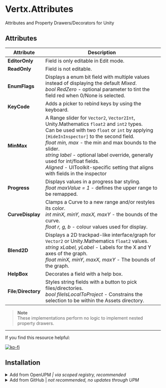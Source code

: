 # Vertx.Attributes
Attributes and Property Drawers/Decorators for Unity


## Attributes

| Attribute              | Description                                                                                                                                                                                                                                                                                                                                                                                                                  |
|------------------------|------------------------------------------------------------------------------------------------------------------------------------------------------------------------------------------------------------------------------------------------------------------------------------------------------------------------------------------------------------------------------------------------------------------------------|
| **EditorOnly**         | Field is only editable in Edit mode.                                                                                                                                                                                                                                                                                                                                                                                         |
| **ReadOnly**           | Field is not editable.                                                                                                                                                                                                                                                                                                                                                                                                       |
| **EnumFlags**          | Displays a enum bit field with multiple values instead of displaying the default *Mixed*.<br/>*bool RedZero* - optional parameter to tint the field red when 0/None is selected.                                                                                                                                                                                                                                             |
| **KeyCode**            | Adds a picker to rebind keys by using the keyboard.                                                                                                                                                                                                                                                                                                                                                                          |
| **MinMax**             | A Range slider for `Vector2`, `Vector2Int`, Unity.Mathematics `float2` and `int2` types.<br/>Can be used with two `float` or `int` by applying `[HideInInspector]` to the second field.<br/>*float min, max* - the min and max bounds to the slider.<br/>*string label* - optional label override, generally used for int/float fields.<br/>*Aligned* -  UIToolkit-specific setting that aligns with fields in the inspector | 
| **Progress**           | Displays values in a progress bar styling.<br/>*float maxValue = 1* - defines the upper range to be remapped.                                                                                                                                                                                                                                                                                                                | 
| **CurveDisplay**       | Clamps a Curve to a new range and/or restyles its color.<br/>*int minX, minY, maxX, maxY* - the bounds of the curve.<br/>*float r, g, b* - colour values used for display.                                                                                                                                                                                                                                                   | 
| **Blend2D**            | Displays a 2D trackpad-like interface/graph for `Vector2` or Unity.Mathematics `float2` values.<br/>*string xLabel, yLabel* - Labels for the X and Y axes of the graph.<br/>*float minX, minY, maxX, maxY* - The bounds of the graph.                                                                                                                                                                                        |
| **HelpBox**            | Decorates a field with a help box.                                                                                                                                                                                                                                                                                                                                                                                           |
| **File**/**Directory** | Styles string fields with a button to pick files/directories.<br/>*bool fileIsLocalToProject* - Constrains the selection to be within the Assets directory.                                                                                                                                                                                                                                                                  |

> **Note**  
> These implementations perform no logic to implement nested property drawers.

---
If you find this resource helpful:

[![ko-fi](https://ko-fi.com/img/githubbutton_sm.svg)](https://ko-fi.com/Z8Z42ZYHB)

## Installation

<details>
<summary>Add from OpenUPM <em>| via scoped registry, recommended</em></summary>

This package is available on OpenUPM: https://openupm.com/packages/com.vertx.attributes

To add it the package to your project:

- open `Edit/Project Settings/Package Manager`
- add a new Scoped Registry:
  ```
  Name: OpenUPM
  URL:  https://package.openupm.com/
  Scope(s): com.vertx
  ```
- click <kbd>Save</kbd>
- open Package Manager
- click <kbd>+</kbd>
- select <kbd>Add from Git URL</kbd>
- paste `com.vertx.attributes`
- click <kbd>Add</kbd>
</details>

<details>
<summary>Add from GitHub | <em>not recommended, no updates through UPM</em></summary>

You can also add it directly from GitHub on Unity 2019.4+. Note that you won't be able to receive updates through Package Manager this way, you'll have to update manually.

- open Package Manager
- click <kbd>+</kbd>
- select <kbd>Add from Git URL</kbd>
- paste `https://github.com/vertxxyz/Vertx.Attributes.git`
- click <kbd>Add</kbd>  
  **or**
- Edit your `manifest.json` file to contain `"com.vertx.editors": "https://github.com/vertxxyz/Vertx.Attributes.git"`,

To update the package with new changes, remove the lock from the `packages-lock.json` file.
</details>